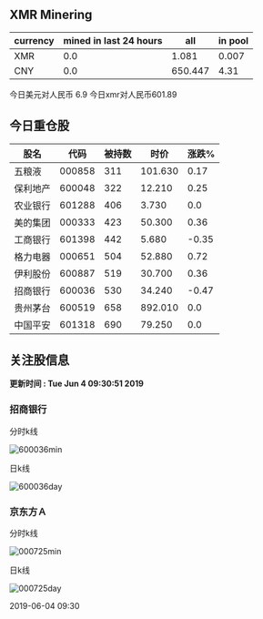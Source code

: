 ## XMR Minering

|currency|mined in last 24 hours|all|in pool|
|---|---|---|---|
|XMR|0.0|1.081|0.007|
|CNY|0.0|650.447|4.31|

今日美元对人民币 6.9	今日xmr对人民币601.89


## 今日重仓股 

|股名|代码|被持数|时价|涨跌%|
|---|---|---|---|---|
|五粮液|000858|311|101.630|0.17|
|保利地产|600048|322|12.210|0.25|
|农业银行|601288|406|3.730|0.0|
|美的集团|000333|423|50.300|0.36|
|工商银行|601398|442|5.680|-0.35|
|格力电器|000651|504|52.880|0.72|
|伊利股份|600887|519|30.700|0.36|
|招商银行|600036|530|34.240|-0.47|
|贵州茅台|600519|658|892.010|0.0|
|中国平安|601318|690|79.250|0.0|

## 关注股信息
**更新时间 : Tue Jun  4 09:30:51 2019**
### 招商银行 
分时k线

![600036min](http://image.sinajs.cn/newchart/min/n/sh600036.gif)

日k线

![600036day](http://image.sinajs.cn/newchart/daily/n/sh600036.gif)

### 京东方Ａ 
分时k线

![000725min](http://image.sinajs.cn/newchart/min/n/sz000725.gif)

日k线

![000725day](http://image.sinajs.cn/newchart/daily/n/sz000725.gif)

2019-06-04 09:30